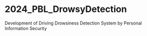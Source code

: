 # 2024_PBL_DrowsyDetection
Development of Driving Drowsiness Detection System by Personal Information Security
